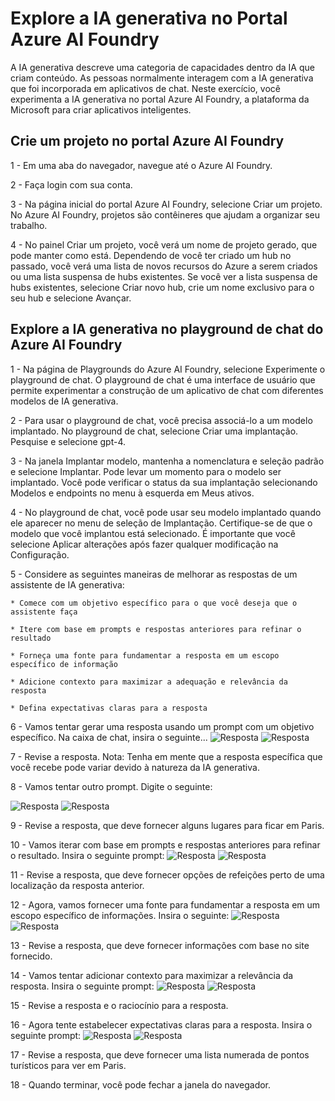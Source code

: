 # Explore a IA generativa no Portal Azure AI Foundry  

A IA generativa descreve uma categoria de capacidades dentro da IA que criam conteúdo. As pessoas normalmente interagem com a IA generativa que foi incorporada em aplicativos de chat. Neste exercício, você experimenta a IA generativa no portal Azure AI Foundry, a plataforma da Microsoft para criar aplicativos inteligentes.  

## Crie um projeto no portal Azure AI Foundry

1 - Em uma aba do navegador, navegue até o Azure AI Foundry.

2 - Faça login com sua conta.

3 - Na página inicial do portal Azure AI Foundry, selecione Criar um projeto. No Azure AI Foundry, projetos são contêineres que ajudam a organizar seu trabalho.

4 - No painel Criar um projeto, você verá um nome de projeto gerado, que pode manter como está. Dependendo de você ter criado um hub no passado, você verá uma lista de novos recursos do Azure a serem criados ou uma lista suspensa de hubs existentes. Se você ver a lista suspensa de hubs existentes, selecione Criar novo hub, crie um nome exclusivo para o seu hub e selecione Avançar.

## Explore a IA generativa no playground de chat do Azure AI Foundry

1 - Na página de Playgrounds do Azure AI Foundry, selecione Experimente o playground de chat. O playground de chat é uma interface de usuário que permite experimentar a construção de um aplicativo de chat com diferentes modelos de IA generativa.

2 - Para usar o playground de chat, você precisa associá-lo a um modelo implantado. No playground de chat, selecione Criar uma implantação. Pesquise e selecione gpt-4.

3 - Na janela Implantar modelo, mantenha a nomenclatura e seleção padrão e selecione Implantar. Pode levar um momento para o modelo ser implantado. Você pode verificar o status da sua implantação selecionando Modelos e endpoints no menu à esquerda em Meus ativos.

4 - No playground de chat, você pode usar seu modelo implantado quando ele aparecer no menu de seleção de Implantação. Certifique-se de que o modelo que você implantou está selecionado. É importante que você selecione Aplicar alterações após fazer qualquer modificação na Configuração.

5 - Considere as seguintes maneiras de melhorar as respostas de um assistente de IA generativa:

    * Comece com um objetivo específico para o que você deseja que o assistente faça

    * Itere com base em prompts e respostas anteriores para refinar o resultado

    * Forneça uma fonte para fundamentar a resposta em um escopo específico de informação

    * Adicione contexto para maximizar a adequação e relevância da resposta

    * Defina expectativas claras para a resposta

6 - Vamos tentar gerar uma resposta usando um prompt com um objetivo específico. Na caixa de chat, insira o seguinte...
![Resposta](images/chat1.png)
![Resposta](images/chat2.png)

7 - Revise a resposta. Nota: Tenha em mente que a resposta específica que você recebe pode variar devido à natureza da IA generativa.

8 - Vamos tentar outro prompt. Digite o seguinte:

![Resposta](images/chat3.png)
![Resposta](images/chat4.png)

9 - Revise a resposta, que deve fornecer alguns lugares para ficar em Paris.

10 - Vamos iterar com base em prompts e respostas anteriores para refinar o resultado. Insira o seguinte prompt:
![Resposta](images/chat5.png)
![Resposta](images/chat6.png)

11 - Revise a resposta, que deve fornecer opções de refeições perto de uma localização da resposta anterior.

12 - Agora, vamos fornecer uma fonte para fundamentar a resposta em um escopo específico de informações. Insira o seguinte:
![Resposta](images/chat7.png)
![Resposta](images/chat8.png)

13 - Revise a resposta, que deve fornecer informações com base no site fornecido.

14 - Vamos tentar adicionar contexto para maximizar a relevância da resposta. Insira o seguinte prompt:
![Resposta](images/chat9.png)
![Resposta](images/chat10.png)

15 - Revise a resposta e o raciocínio para a resposta.

16 - Agora tente estabelecer expectativas claras para a resposta. Insira o seguinte prompt:
![Resposta](images/chat11.png)
![Resposta](images/chat12.png)

17 - Revise a resposta, que deve fornecer uma lista numerada de pontos turísticos para ver em Paris.

18 - Quando terminar, você pode fechar a janela do navegador.